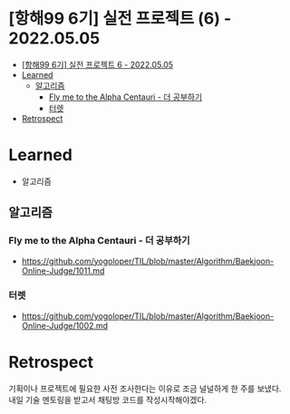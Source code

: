 # [항해99 6기] 실전 프로젝트 (6) - 2022.05.05

<!-- TOC -->

- [[항해99 6기] 실전 프로젝트 6 - 2022.05.05](#%ED%95%AD%ED%95%B499-6%EA%B8%B0-%EC%8B%A4%EC%A0%84-%ED%94%84%EB%A1%9C%EC%A0%9D%ED%8A%B8-6---20220505)
- [Learned](#learned)
  - [알고리즘](#%EC%95%8C%EA%B3%A0%EB%A6%AC%EC%A6%98)
    - [Fly me to the Alpha Centauri - 더 공부하기](#fly-me-to-the-alpha-centauri---%EB%8D%94-%EA%B3%B5%EB%B6%80%ED%95%98%EA%B8%B0)
    - [터렛](#%ED%84%B0%EB%A0%9B)
- [Retrospect](#retrospect)

<!-- /TOC -->

# Learned
- 알고리즘

## 알고리즘
### Fly me to the Alpha Centauri - 더 공부하기
- https://github.com/yogoloper/TIL/blob/master/Algorithm/Baekjoon-Online-Judge/1011.md  

### 터렛
- https://github.com/yogoloper/TIL/blob/master/Algorithm/Baekjoon-Online-Judge/1002.md  

# Retrospect
기획이나 프로젝트에 필요한 사전 조사한다는 이유로 조금 널널하게 한 주를 보냈다.  
내일 기술 멘토링을 받고서 채팅방 코드를 작성시작해야겠다.